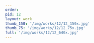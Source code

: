 ```yaml
---
order: 
pid: 12
layout: work
thumb_150: '/img/works/12/12_150x.jpg'
thumb_75: '/img/works/12/12_75x.jpg'
full: '/img/works/12/12_640x.jpg'
---
```

